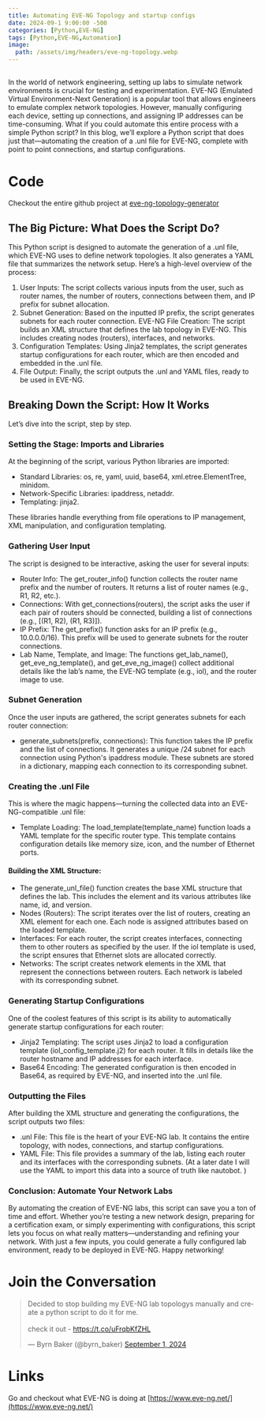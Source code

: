 ```yaml
---
title: Automating EVE-NG Topology and startup configs
date: 2024-09-1 9:00:00 -500
categories: [Python,EVE-NG]
tags: [Python,EVE-NG,Automation]
image:
  path: /assets/img/headers/eve-ng-topology.webp
---
```

## 
In the world of network engineering, setting up labs to simulate network environments is crucial for testing and experimentation. EVE-NG (Emulated Virtual Environment-Next Generation) is a popular tool that allows engineers to emulate complex network topologies. However, manually configuring each device, setting up connections, and assigning IP addresses can be time-consuming. What if you could automate this entire process with a simple Python script? In this blog, we’ll explore a Python script that does just that—automating the creation of a .unl file for EVE-NG, complete with point to point connections, and startup configurations.

# Code
Checkout the entire github project at [eve-ng-topology-generator](https://github.com/byrn-baker/eve-ng-topology-generator/tree/main)

## The Big Picture: What Does the Script Do?
This Python script is designed to automate the generation of a .unl file, which EVE-NG uses to define network topologies. It also generates a YAML file that summarizes the network setup. Here’s a high-level overview of the process:

1. User Inputs: The script collects various inputs from the user, such as router names, the number of routers, connections between them, and IP prefix for subnet allocation.
2. Subnet Generation: Based on the inputted IP prefix, the script generates subnets for each router connection.
EVE-NG File Creation: The script builds an XML structure that defines the lab topology in EVE-NG. This includes creating nodes (routers), interfaces, and networks.
3. Configuration Templates: Using Jinja2 templates, the script generates startup configurations for each router, which are then encoded and embedded in the .unl file.
4. File Output: Finally, the script outputs the .unl and YAML files, ready to be used in EVE-NG.

## Breaking Down the Script: How It Works
Let’s dive into the script, step by step.

### Setting the Stage: Imports and Libraries
At the beginning of the script, various Python libraries are imported:
- Standard Libraries: os, re, yaml, uuid, base64, xml.etree.ElementTree, minidom.
- Network-Specific Libraries: ipaddress, netaddr.
- Templating: jinja2.

These libraries handle everything from file operations to IP management, XML manipulation, and configuration templating.

### Gathering User Input
The script is designed to be interactive, asking the user for several inputs:
- Router Info: The get_router_info() function collects the router name prefix and the number of routers. It returns a list of router names (e.g., R1, R2, etc.).
- Connections: With get_connections(routers), the script asks the user if each pair of routers should be connected, building a list of connections (e.g., [(R1, R2), (R1, R3)]).
- IP Prefix: The get_prefix() function asks for an IP prefix (e.g., 10.0.0.0/16). This prefix will be used to generate subnets for the router connections.
- Lab Name, Template, and Image: The functions get_lab_name(), get_eve_ng_template(), and get_eve_ng_image() collect additional details like the lab’s name, the EVE-NG template (e.g., iol), and the router image to use.

### Subnet Generation
Once the user inputs are gathered, the script generates subnets for each router connection:
- generate_subnets(prefix, connections): This function takes the IP prefix and the list of connections. It generates a unique /24 subnet for each connection using Python's ipaddress module. These subnets are stored in a dictionary, mapping each connection to its corresponding subnet.

### Creating the .unl File
This is where the magic happens—turning the collected data into an EVE-NG-compatible .unl file:
- Template Loading: The load_template(template_name) function loads a YAML template for the specific router type. This template contains configuration details like memory size, icon, and the number of Ethernet ports.

#### Building the XML Structure:
- The generate_unl_file() function creates the base XML structure that defines the lab. This includes the <lab> element and its various attributes like name, id, and version.
- Nodes (Routers): The script iterates over the list of routers, creating an XML <node> element for each one. Each node is assigned attributes based on the loaded template.
- Interfaces: For each router, the script creates interfaces, connecting them to other routers as specified by the user. If the iol template is used, the script ensures that Ethernet slots are allocated correctly.
- Networks: The script creates network elements in the XML that represent the connections between routers. Each network is labeled with its corresponding subnet.

### Generating Startup Configurations
One of the coolest features of this script is its ability to automatically generate startup configurations for each router:
- Jinja2 Templating: The script uses Jinja2 to load a configuration template (iol_config_template.j2) for each router. It fills in details like the router hostname and IP addresses for each interface.
- Base64 Encoding: The generated configuration is then encoded in Base64, as required by EVE-NG, and inserted into the .unl file.

### Outputting the Files
After building the XML structure and generating the configurations, the script outputs two files:
- .unl File: This file is the heart of your EVE-NG lab. It contains the entire topology, with nodes, connections, and startup configurations.
- YAML File: This file provides a summary of the lab, listing each router and its interfaces with the corresponding subnets. (At a later date I will use the YAML to import this data into a source of truth like nautobot. )

### Conclusion: Automate Your Network Labs
By automating the creation of EVE-NG labs, this script can save you a ton of time and effort. Whether you’re testing a new network design, preparing for a certification exam, or simply experimenting with configurations, this script lets you focus on what really matters—understanding and refining your network. With just a few inputs, you could generate a fully configured lab environment, ready to be deployed in EVE-NG. Happy networking!

# Join the Conversation
<blockquote class="twitter-tweet"><p lang="en" dir="ltr">Decided to stop building my EVE-NG lab topologys manually and create a python script to do it for me.<br><br>check it out - <a href="https://t.co/uFrqbKfZHL">https://t.co/uFrqbKfZHL</a></p>&mdash; Byrn Baker (@byrn_baker) <a href="https://twitter.com/byrn_baker/status/1830357611306217529?ref_src=twsrc%5Etfw">September 1, 2024</a></blockquote> <script async src="https://platform.twitter.com/widgets.js" charset="utf-8"></script>

# Links
Go and checkout what EVE-NG is doing at [https://www.eve-ng.net/](https://www.eve-ng.net/)